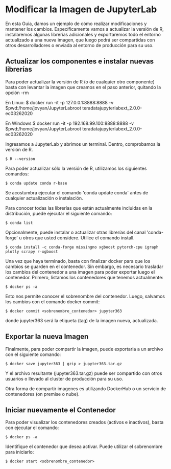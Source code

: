 
# Modificar la Imagen de JupyterLab

En esta Guia, damos un ejemplo de cómo realizar modificaciones y mantener los cambios. Específicamente vamos a actualizar la versión de R, instalaremos algunas librerías adicionales y exportaremos todo el entorno actualizado a una nueva imagen, que luego podrá ser compartidas con otros desarrolladores o enviada al entorno de producción para su uso.


## Actualizar los componentes e instalar nuevas librerías

Para poder actualizar la versión de R (o de cualquier otro componente) basta con levantar la imagen que creamos en el paso anterior, quitando la opción -rm

En Linux:
    $ docker run -it -p 127.0.0.1:8888:8888 -v $pwd:/home/jovyan/JupyterLabroot teradatajupyterlabext_2.0.0-ec03262020

En Windows
    $ docker run -it -p 192.168.99.100:8888:8888 -v $pwd:/home/jovyan/JupyterLabroot teradatajupyterlabext_2.0.0-ec03262020

Ingresamos a JupyterLab y abrimos un terminal. Dentro, comprobamos la versión de R.

    $ R --version

Para poder actualizar sólo la versión de R, utilizamos los siguientes comandos:

    $ conda update conda r-base

Se acostumbra ejecutar el comando 'conda update conda' antes de cualquier actualización o instalación.

Para conocer todas las librerías que están actualmente incluidas en la distribución, puede ejecutar el siguiente comando:

    $ conda list

Opcionalmente, puede instalar o actualizar otras librerías del canal 'conda-forge' u otros que usted considere. Utilice el comando install.

    $ conda install -c conda-forge missingno xgboost pytorch-cpu igraph plotly scrapy r-xgboost

Una vez que haya terminado, basta con finalizar docker para que los cambios se guarden en el contenedor. Sin embargo, es necesario trasladar los cambios del contenedor a una imagen para poder exportar luego el contenedor. Primero, listamos los contenedores que tenemos actualmente:

    $ docker ps -a

Esto nos permite conocer el sobrenombre del contenedor. Luego, salvamos los cambios con el comando docker commit:

    $ docker commit <sobrenombre_contenedor> jupyter363

donde jupyter363 será la etiqueta (tag) de la imagen nueva, actualizada.


## Exportar la nueva Imagen

Finalmente, para poder compartir la imagen, puede exportarla a un archivo con el siguiente comando:

    $ docker save jupyter363 | gzip > jupyter363.tar.gz

Y el archivo resultante (jupyter363.tar.gz) puede ser compartido con otros usuarios o llevado al cluster de producción para su uso.

Otra forma de compartir imagenes es utilizando DockerHub o un servicio de contenedores (on premise o nube).




## Iniciar nuevamente el Contenedor


Para poder visualizar los contenedores creados (activos e inactivos), basta con ejecutar el comando:

    $ docker ps -a

Identifique el contenedor que desea activar. Puede utilizar el sobrenombre para iniciarlo:

    $ docker start <sobrenombre_contenedor> 

